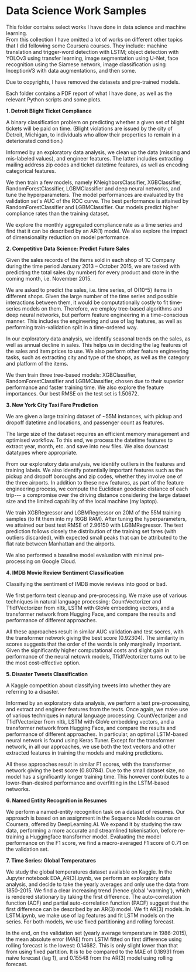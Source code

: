 # Data Science Work Samples
This folder contains select works I have done in data science and machine learning. <br>
From this collection I have omitted a lot of works on different other topics that I did following some Coursera courses. They include: machine translation and trigger-word detection with LSTM; object detection with YOLOv3 using transfer learning, image segmentation using U-Net, face recognition using the Siamese network, image classification using InceptionV3 with data augmentations, and then some.

Due to copyrights, I have removed the datasets and pre-trained models.

Each folder contains a PDF report of what I have done, as well as the relevant Python scripts and some plots.

**1. Detroit Blight Ticket Compliance**

A binary classification problem on predicting whether a given set of blight tickets will be paid
on time. (Blight violations are issued by the city of Detroit, Michigan, to individuals who allow their
properties to remain in a deteriorated condition.) 

Informed by an exploratory data analysis, we clean up the data (missing and mis-labeled values), and engineer features. The latter includes extracting mailing address zip codes and ticket datetime features, as well as encoding categorical features.

We then train a few models, namely KNeighborsClassifier, XGBClassifier, RandomForestClassifier, LGBMClassifier and deep neural networks, and tune the hyperparameters. The model performances are evaluated by the validation set's AUC of the ROC curve. The best performance is attained by RandomForestClassifier and LGBMClassifier. Our models predict higher compliance rates than the training dataset. 

We explore the monthly aggregated compliance rate as a time series and find that it can be described by an AR(1) model. We also explore the impact of dimensionality reduction on model performance.

**2. Competitive Data Science: Predict Future Sales**

Given the sales records of the items sold in each shop of 1C Company during the time period January 2013 – October 2015, we are tasked with predicting the total sales (by number) for every product and store in the coming month, i.e. November 2015.

We are asked to predict the sales, i.e. time series, of O(10^5) items in different shops. Given the large number of the time series and possible interactions between them, it would be computationally costly to fit time-series models on them. Therefore, we employ tree-based algorithms and deep neural networks, but perform feature engineering in a time-conscious manner. This includes the engineering and use of lag features, as well as performing train-validation split in a time-ordered way.

In our exploratory data analysis, we identify seasonal trends on the sales, as well as annual decline in sales. This helps us in deciding the lag features of the sales and item prices to use. We also perform other feature engineering tasks, such as extracting city and type of the shops, as well as the category and platform of the items.

We then train three tree-based models: XGBClassifier, RandomForestClassifier and LGBMClassifier, chosen due to their superior performance and faster training time. We also explore the feature importances. Our best RMSE on the test set is 1.50672.

**3. New York City Taxi Fare Prediction**

We are given a large training dataset of ~55M instances, with pickup and dropoff datetime and locations, and passenger count as features.

The large size of the dataset requires an efficient memory management and optimised workflow. To this end, we process the datetime features to extract year, month, etc. and save into new files. We also downcast datatypes where appropriate. 

From our exploratory data analysis, we identify outliers in the features and training labels. We also identify potentially important features such as the pickup and dropoff boroughs and zip codes, whether they involve one of the three airports. In addition to these new features, as part of the feature engineering process, we compute the Euclidean geodesic distance of each trip--- a compromise over the driving distance considering the large dataset size and the limited capability of the local machine (my laptop). 

We train XGBRegressor and LGBMRegressor on 20M of the 55M training samples (to fit them into my 16GB RAM). After tuning the hyperparameters, we attained our best test RMSE of 2.96150 with LGBMRegressor. The test prediction follows closely the distribution of the training set fares (with outliers discarded), with expected small peaks that can be attributed to the flat rate between Manhattan and the airports.

We also performed a baseline model evaluation with minimal pre-processing on Google Cloud.

**4. IMDB Movie Review Sentiment Classification**

Classifying the sentiment of IMDB movie reviews into good or bad. 

We first perform text cleanup and pre-processing. We make use of various techniques in natural language processing: CountVectorizer and TfidfVectorizer from nltk, LSTM with GloVe embedding vectors, and a transformer network from Hugging Face, and compare the results and performance of different approaches. 

All these approaches result in similar AUC validation and test socres, with the transformer network giving the best score (0.92304). The similarity in scores suggests that the order of the words is only marginally important. Given the significantly higher computational costs and slight gain in performance of the neural netowrk models, TfidfVectorizer turns out to be the most cost-effective option.

**5. Disaster Tweets Classification**

A Kaggle competition about classifying tweets into whether they are referring to a disaster. 

Informed by an exploratory data analysis, we perform a text pre-processing, and extract and engineer features from the texts. Once again, we make use of various techniques in natural language processing: CountVectorizer and TfidfVectorizer from nltk, LSTM with GloVe embedding vectors, and a transformer network from Hugging Face, and compare the results and performance of different approaches. In particular, an optimal LSTM-based neural network is found using Keras Tuner. Except for the transformer network, in all our approaches, we use both the text vectors and other extracted features in training the models and making predictions.

All these approaches result in similar F1 scores, with the transformer network giving the best score (0.80784). Due to the small dataset size, no model has a significantly longer training time. This however contributes to a lower-than-desired performance and overfitting in the LSTM-based networks. 

**6. Named Entity Recognition in Resumes**

We perform a named-entity recognition task on a dataset of resumes. Our approach is based on an assignment in the Sequence Models course on Coursera, offered by DeepLearning.AI. We expand it by studying the raw data, performing a more accurate and streamlined tokenisation, before re-training a Huggingface transformer model. Evaluating the model performance on the F1 score, we find a macro-averaged F1 score of 0.71 on the validation set.

**7. Time Series: Global Temperatures**

We study the global temperatures dataset available on Kaggle. In the Jupyter notebook EDA_AR(3).ipynb, we perform an exploratory data analysis, and decide to take the yearly averages and only use the data from 1850-2015. We find a clear increasing trend (hence global 'warming'), which is rendered stationary by taking the first difference. The auto-correlation function (ACF) and partial auto-correlation function (PACF) suggest that the first difference can be described by an AR(3) model. We fit AR(3) models. In LSTM.ipynb, we make use of lag features and fit LSTM models on the series. For both models, we use fixed partitioning and rolling forecast.

In the end, on the validation set (yearly average temperature in 1986-2015), the mean absolute error (MAE) from LSTM fitted on first difference using rolling forecast is the lowest: 0.14682. This is only slight lower than that from using fixed partition. It is to be compared to the MAE of 0.18931 from naive forecast (lag 1), and 0.15548 from the AR(3) model using rolling forecast.
